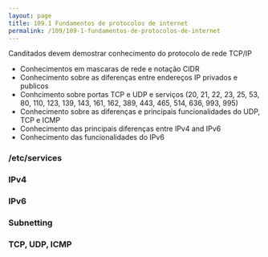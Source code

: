 ```yaml
---
layout: page
title: 109.1 Fundamentos de protocolos de internet
permalink: /109/109-1-fundamentos-de-protocolos-de-internet
---
```


Canditados devem demostrar conhecimento do protocolo de rede TCP/IP

* Conhecimentos em mascaras de rede e notação CIDR
* Conhecimento sobre as diferenças entre endereços IP privados e publicos
* Conhcimento sobre portas TCP e UDP e serviços (20, 21, 22, 23, 25, 53, 80, 110, 123, 139, 143, 161, 162, 389, 443, 465, 514, 636, 993, 995)
* Conhecimento sobre as diferenças e principais funcionalidades do UDP, TCP e ICMP
* Conhecimento das principais diferenças entre IPv4 and IPv6
* Conhecimento das funcionalidades do IPv6

### /etc/services


### IPv4


### IPv6


### Subnetting


### TCP, UDP, ICMP